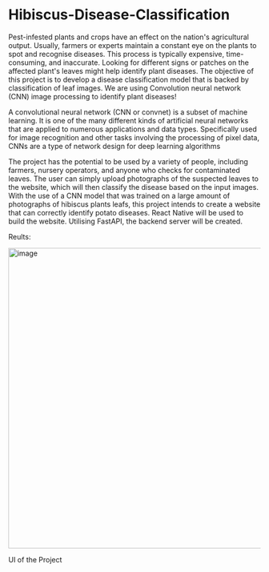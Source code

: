 # Hibiscus-Disease-Classification
Pest-infested plants and crops have an effect on the nation's agricultural output. Usually, farmers or experts maintain a constant eye on the plants to spot and recognise diseases. This process is typically expensive, time-consuming, and inaccurate. Looking for different signs or patches on the affected plant's leaves might help identify plant diseases. The objective of this project is to develop a disease classification model that is backed by classification of leaf images. We are using Convolution neural network (CNN) image processing to identify plant diseases!

A convolutional neural network (CNN or convnet) is a subset of machine learning. It is one of the many different kinds of artificial neural networks that are applied to numerous applications and data types. Specifically used for image recognition and other tasks involving the processing of pixel data, CNNs are a type of network design for deep learning algorithms

The project has the potential to be used by a variety of people, including farmers, nursery operators, and anyone who checks for contaminated leaves.
The user can simply upload photographs of the suspected leaves to the website, which will then classify the disease based on the input images. With the use of a CNN model that was trained on a large amount of photographs of hibiscus plants leafs, this project intends to create a website that can correctly identify potato diseases. React Native will be used to build the website. Utilising FastAPI, the backend server will be created.

Reults:

<img width="600" alt="image" src="https://github.com/prathameshb19/Hibiscus-Disease-Classification/assets/103109871/9068472b-79c5-4dec-8a8a-9b98df5c9ef5">

UI of the Project

